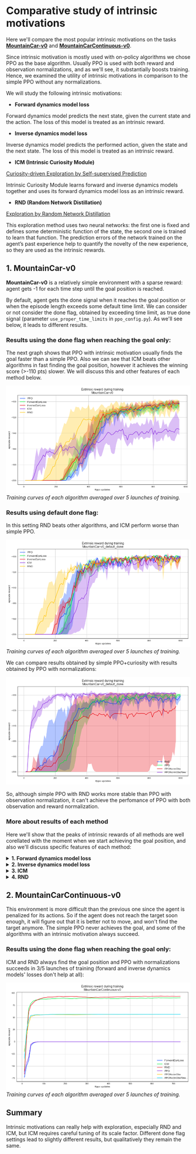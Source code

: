 # Comparative study of intrinsic motivations

Here we'll compare the most popular intrinsic motivations on the tasks [__MountainCar-v0__](https://gym.openai.com/envs/MountainCar-v0/) and [__MountainCarContinuous-v0__](https://gym.openai.com/envs/MountainCarContinuous-v0/).

Since intrinsic motivation is mostly used with on-policy algorithms we chose PPO as the base algorithm. Usually PPO is used with both reward and observation normalizations, and as we'll see, it substantially boosts training. Hence, we examined the utility of intrinsic motivations in comparison to the simple PPO without any normalizations.

We will study the following intrinsic motivations:

- __Forward dynamics model loss__

Forward dynamics model predicts the next state, given the current state and the action. The loss of this model is treated as an intrinsic reward.

- __Inverse dynamics model loss__

Inverse dynamics model predicts the performed action, given the state and the next state. The loss of this model is treated as an intrinsic reward.

- __ICM (Intrinsic Curiosity Module)__

[Curiosity-driven Exploration by Self-supervised Prediction](https://arxiv.org/abs/1705.05363)

Intrinsic Curiosity Module learns forward and inverse dynamics models together and uses its forward dynamics model loss as an intrinsic reward.

- __RND (Random Network Distillation)__

[Exploration by Random Network Distillation](https://arxiv.org/abs/1810.12894)

This exploration method uses two neural networks: the first one is fixed and defines some deterministic function of the state, the second one is trained to learn that function. The prediction errors of the network trained on the agent’s past experience help to quantify the novelty of the new experience, so they are used as the intrinsic rewards.

## 1. MountainCar-v0

__MountainCar-v0__ is a relatively simple environment with a sparse reward: agent gets -1 for each time step until the goal position is reached.

By default, agent gets the done signal when it reaches the goal position or when the episode length exceeds some default time limit. We can consider or not consider the done flag, obtained by exceeding time limit, as true done signal (parameter ```use_proper_time_limits``` in ```ppo_config.py```). As we'll see below, it leads to different results.

### Results using the done flag when reaching the goal only:

The next graph shows that PPO with intrinsic motivation usually finds the goal faster than a simple PPO. Also we can see that ICM beats other algorithms in fast finding the goal position, however it achieves the winning score (>-110 pts) slower. We will discuss this and other features of each method below.

![MountainCar-v0-all_motivations](src/pictures/train_rew_all_motivations_MountainCar-v0.png)
*Training curves of each algorithm averaged over 5 launches of training.*

### Results using default done flag:

In this setting RND beats other algorithms, and ICM perform worse than simple PPO.

![MountainCar-v0-all_motivations](src/pictures/train_rew_all_motivations_MountainCar-v0_default_done.png)
*Training curves of each algorithm averaged over 5 launches of training.*

We can compare results obtained by simple PPO+curiosity with results obtained by PPO with normalizations:

![MountainCar-v0-all_motivations_norm](src/pictures/train_rew_normalizations_MountainCar-v0_default_done.png)

So, although simple PPO with RND works more stable than PPO with observation normalization, it can't achieve the perfomance of PPO with both observation and reward normalization. 

### More about results of each method

Here we'll show that the peaks of intrinsic rewards of all methods are well corellated with the moment when we start achieving the goal position, and also we'll discuss specific features of each method:

<details>
<summary><b>1. Forward dynamics model loss</b></summary>
As we expected, the loss of the forward dynamics model is well correlated with the moment when we start achieving goal. Another good feature is that the total intrinsic episode reward doesn't greatly exceed maximum intrinsic reward during the episode, which means that intrinsic reward is mostly small and exceeds zero only at some interesting transitions.

![intrinsic_stats_RND_MountainCar-v0](src/pictures/intrinsic_stats_forward_true_done_MountainCar-v0_true_done.png)
    
</details>

<details>
<summary><b>2. Inverse dynamics model loss</b></summary>
Although we can see that the biggest intrinsic episode reward corresponds to the start of training, we also can see that the maximum reward in these starting episodes is small which means that intrinsic rewards are distributed evenly across transitions and therefore have no effect. And we can see the second peak in the moment when we start achieving goal:

![intrinsic_stats_RND_MountainCar-v0](src/pictures/intrinsic_stats_inverse_true_done_MountainCar-v0_true_done.png)
    
</details>

<details>
<summary><b>3. ICM</b></summary>
    
The ICM output, as well as forward dynamics loss and inverse dynamics loss, is not normalized in the way it is normalized at RND module, and it's a little complicated to scale ICM outputs properly, because their magnitude changes from run to run. 
    
For example, the scaling factor 10 was used in the setting with default done flag:

![intrinsic_stats_RND_MountainCar-v0](src/pictures/intrinsic_stats_icm_default_done_MountainCar-v0_default_done.png)
    
And scaling factor 50 was used in the setting with proper done flag:

![intrinsic_stats_RND_MountainCar-v0](src/pictures/intrinsic_stats_icm_true_done_MountainCar-v0_true_done.png)    

So it appears that the big scale of the intrinsic reward in the experiment with proper done flag is the main reason it converges slower, and its small scale in the second experiment is the reason why it doesn't enhance exploration.

</details>

<details>
<summary><b>4. RND</b></summary>
RND loss is a little less correlated with extrinsic reward obtained by the agent:

![intrinsic_stats_RND_MountainCar-v0](src/pictures/intrinsic_stats_rnd_true_done_MountainCar-v0_true_done.png)   
    
In accordance with the original paper, the input observations to RND module are normalized with the normalization parameters obtained by stepping a random agent in the environment for a small number of steps before beginning of optimization. Intrinsic reward is normalized by dividing it by a running estimate of the standard deviations of the intrinsic returns, and this is important, otherwise the output reward quickly goes to zero. Unlike the original paper, the critic network of PPO agent is not two headed to estimate intrinsic and extrinsic rewards separately, so it can be done to enhance the current results.

</details>



## 2. MountainCarContinuous-v0

This environment is more difficult than the previous one since the agent is penalized for its actions. So if the agent does not reach the target soon enough, it will figure out that it is better not to move, and won't find the target anymore. The simple PPO never achieves the goal, and some of the algorithms with an intrinsic motivation always succeed.

### Results using the done flag when reaching the goal only:

ICM and RND always find the goal position and PPO with normalizations succeeds in 3/5 launches of training (forward and inverse dynamics models' losses don't help at all):

![MountainCar-v0-all_motivations](src/pictures/train_rew_all_MountainCarContinuous-v0.png)
*Training curves of each algorithm averaged over 5 launches of training.*


## Summary

Intrinsic motivations can really help with exploration, especially RND and ICM, but ICM requires careful tuning of its scale factor. Different done flag settings lead to slightly different results, but qualitatively they remain the same.
